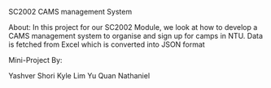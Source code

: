 
SC2002 CAMS management System


About:
In this project for our SC2002 Module, we look at how to develop a CAMS management system to organise and sign up for camps in NTU. Data is fetched from Excel which is converted into JSON format

Mini-Project By:

Yashver Shori
Kyle Lim
Yu Quan
Nathaniel
